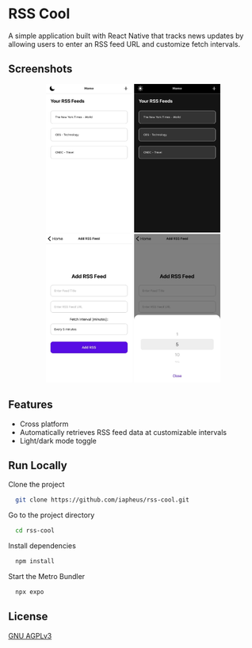 
# RSS Cool

A simple application built with React Native that tracks news updates by allowing users to enter an RSS feed URL and customize fetch intervals.


## Screenshots

<p align="center">
  <img src="https://github.com/iapheus/rss-cool/blob/main/image/rssCool1.jpg" height="300" style="display:inline-block;"/>
  <img src="https://github.com/iapheus/rss-cool/blob/main/image/rssCool2.jpg" height="300" style="display:inline-block;"/>
  <img src="https://github.com/iapheus/rss-cool/blob/main/image/rssCool3.jpg" height="300" style="display:inline-block;"/>
  <img src="https://github.com/iapheus/rss-cool/blob/main/image/rssCool4.jpg" height="300" style="display:inline-block;"/>
</p>


## Features

- Cross platform
- Automatically retrieves RSS feed data at customizable intervals
- Light/dark mode toggle


## Run Locally

Clone the project

```bash
  git clone https://github.com/iapheus/rss-cool.git
```

Go to the project directory

```bash
  cd rss-cool
```

Install dependencies

```bash
  npm install
```

Start the Metro Bundler

```bash
  npx expo
```


## License

[GNU AGPLv3](https://choosealicense.com/licenses/agpl-3.0/)
